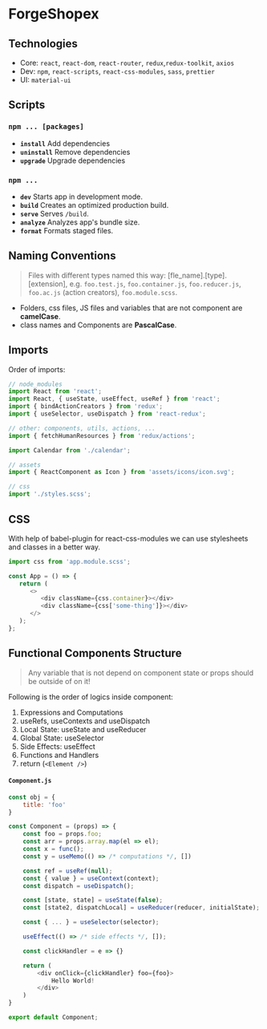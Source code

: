 # ForgeShopex

## Technologies

-  Core: `react`, `react-dom`, `react-router`, `redux`,`redux-toolkit`, `axios`
-  Dev: `npm`, `react-scripts`, `react-css-modules`, `sass`, `prettier`
-  UI: `material-ui`

## Scripts

### `npm ... [packages]`

-  **`install`** Add dependencies
-  **`uninstall`** Remove dependencies
-  **`upgrade`** Upgrade dependencies

### `npm ...`

-  **`dev`** Starts app in development mode.
-  **`build`** Creates an optimized production build.
-  **`serve`** Serves `/build`.
-  **`analyze`** Analyzes app's bundle size.
-  **`format`** Formats staged files.

## Naming Conventions

> Files with different types named this way: [fle_name].[type].[extension], e.g. `foo.test.js`, `foo.container.js`, `foo.reducer.js`, `foo.ac.js` (action creators), `foo.module.scss`.

-  Folders, css files, JS files and variables that are not component are **camelCase**.
-  class names and Components are **PascalCase**.

## Imports

Order of imports:

```js
// node_modules
import React from 'react';
import React, { useState, useEffect, useRef } from 'react';
import { bindActionCreators } from 'redux';
import { useSelector, useDispatch } from 'react-redux';

// other: components, utils, actions, ...
import { fetchHumanResources } from 'redux/actions';

import Calendar from './calendar';

// assets
import { ReactComponent as Icon } from 'assets/icons/icon.svg';

// css
import './styles.scss';
```

## CSS

With help of babel-plugin for react-css-modules we can use stylesheets and classes in a better way.

```js
import css from 'app.module.scss';

const App = () => {
   return (
      <>
         <div className={css.container}></div>
         <div className={css['some-thing']}></div>
      </>
   );
};
```

## Functional Components Structure

> Any variable that is not depend on component state or props should be outside of on it!

Following is the order of logics inside component:

1. Expressions and Computations
2. useRefs, useContexts and useDispatch
3. Local State: useState and useReducer
4. Global State: useSelector
5. Side Effects: useEffect
6. Functions and Handlers
7. return (`<Element />`)

#### `Component.js`

```js
const obj = {
    title: 'foo'
}

const Component = (props) => {
    const foo = props.foo;
    const arr = props.array.map(el => el);
    const x = func();
    const y = useMemo(() => /* computations */, [])

    const ref = useRef(null);
    const { value } = useContext(context);
    const dispatch = useDispatch();

    const [state, state] = useState(false);
    const [state2, dispatchLocal] = useReducer(reducer, initialState);

    const { ... } = useSelector(selector);

    useEffect(() => /* side effects */, []);

    const clickHandler = e => {}

    return (
        <div onClick={clickHandler} foo={foo}>
            Hello World!
        </div>
    )
}

export default Component;
```
